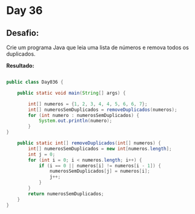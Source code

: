 # Day 36

## Desafio:

Crie um programa Java que leia uma lista de números e remova todos os duplicados.

**Resultado:**

```java

public class Day036 {

    public static void main(String[] args) {

        int[] numeros = {1, 2, 3, 4, 4, 5, 6, 6, 7};
        int[] numerosSemDuplicados = removeDuplicados(numeros);
        for (int numero : numerosSemDuplicados) {
            System.out.println(numero);
        }
}

    public static int[] removeDuplicados(int[] numeros) {
        int[] numerosSemDuplicados = new int[numeros.length];
        int j = 0;
        for (int i = 0; i < numeros.length; i++) {
            if (i == 0 || numeros[i] != numeros[i - 1]) {
                numerosSemDuplicados[j] = numeros[i];
                j++;
            }
        }
        return numerosSemDuplicados;
    }
}
